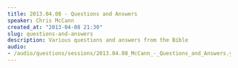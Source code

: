 ```yaml
--- 
title: 2013.04.08 - Questions and Answers
speaker: Chris McCann
created_at: "2013-04-08 21:30"
slug: questions-and-answers
description: Various questions and answers from the Bible
audio: 
- /audio/questions/sessions/2013.04.08_McCann_-_Questions_and_Answers.yaml
---
```

